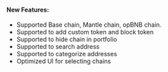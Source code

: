 #### New Features:

- Supported Base chain, Mantle chain, opBNB chain.
- Supported to add custom token and block token
- Supported to hide chain in portfolio
- Supported to search address
- Supported to categorize addresses
- Optimized UI for selecting chains

